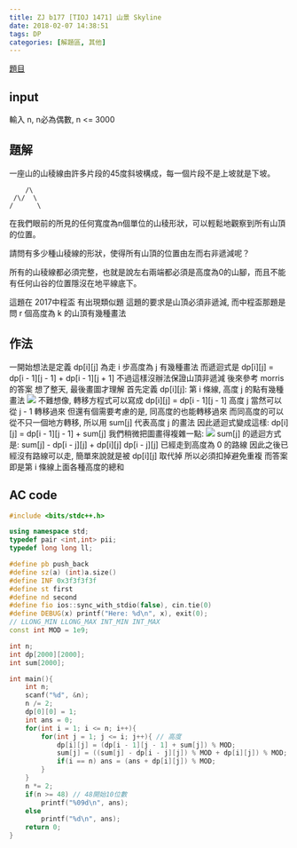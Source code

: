 ```yaml
---
title: ZJ b177 [TIOJ 1471] 山景 Skyline
date: 2018-02-07 14:38:51
tags: DP
categories: [解題區, 其他]
---
```


[題目](http://zerojudge.tw/ShowProblem?problemid=b177)

## input
輸入 n, n必為偶數, n <= 3000

## 題解
一座山的山稜線由許多片段的45度斜坡構成，每一個片段不是上坡就是下坡。
```
    /\
 /\/  \
/      \
```

在我們眼前的所見的任何寬度為n個單位的山稜形狀，可以輕鬆地觀察到所有山頂的位置。

請問有多少種山稜線的形狀，使得所有山頂的位置由左而右非遞減呢？

所有的山稜線都必須完整，也就是說左右兩端都必須是高度為0的山腳，而且不能有任何山谷的位置隱沒在地平線底下。

這題在 2017中程盃 有出現類似題
這題的要求是山頂必須非遞減, 而中程盃那題是問 r 個高度為 k 的山頂有幾種畫法

## 作法
一開始想法是定義 dp[i][j] 為走 i 步高度為 j 有幾種畫法
而遞迴式是 dp[i][j] = dp[i - 1][j - 1] + dp[i - 1][j + 1]
不過這樣沒辦法保證山頂非遞減
後來參考 morris 的答案
想了整天, 最後畫圖才理解
首先定義 dp[i][j]: 第 i 條線, 高度 j 的點有幾種畫法
![](https://i.imgur.com/p2lQ5ht.png)
不難想像, 轉移方程式可以寫成 dp[i][j] = dp[i - 1][j - 1]
高度 j 當然可以從 j - 1 轉移過來
但還有個需要考慮的是, 同高度的也能轉移過來
而同高度的可以從不只一個地方轉移, 所以用 sum[j] 代表高度 j 的畫法
因此遞迴式變成這樣: dp[i][j] = dp[i - 1][j - 1] + sum[j]
我們稍微把圖畫得複雜一點:
![](https://i.imgur.com/ZWcbzjr.png)
sum[j] 的遞迴方式是: sum[j] - dp[i - j][j] + dp[i][j]
dp[i - j][j] 已經走到高度為 0 的路線
因此之後已經沒有路線可以走, 簡單來說就是被 dp[i][j] 取代掉
所以必須扣掉避免重複
而答案即是第 i 條線上面各種高度的總和


## AC code
```cpp
#include <bits/stdc++.h>

using namespace std;
typedef pair <int,int> pii;
typedef long long ll;

#define pb push_back
#define sz(a) (int)a.size()
#define INF 0x3f3f3f3f
#define st first
#define nd second
#define fio ios::sync_with_stdio(false), cin.tie(0)
#define DEBUG(x) printf("Here: %d\n", x), exit(0);
// LLONG_MIN LLONG_MAX INT_MIN INT_MAX
const int MOD = 1e9;

int n;
int dp[2000][2000];
int sum[2000];

int main(){
    int n;
    scanf("%d", &n);
    n /= 2;
    dp[0][0] = 1;
    int ans = 0;
    for(int i = 1; i <= n; i++){
        for(int j = 1; j <= i; j++){ // 高度
            dp[i][j] = (dp[i - 1][j - 1] + sum[j]) % MOD;
            sum[j] = ((sum[j] - dp[i - j][j]) % MOD + dp[i][j]) % MOD;
            if(i == n) ans = (ans + dp[i][j]) % MOD;
        }
    }
    n *= 2;
    if(n >= 48) // 48開始10位數
        printf("%09d\n", ans);
    else
        printf("%d\n", ans);
    return 0;
}
```
